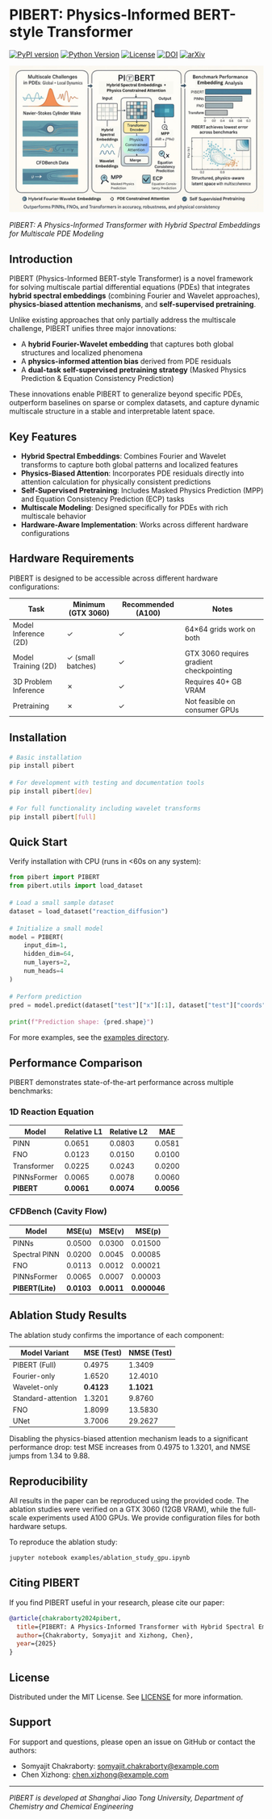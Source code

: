 # PIBERT: Physics-Informed BERT-style Transformer

[![PyPI version](https://img.shields.io/pypi/v/pibert)](https://pypi.org/project/pibert/)
[![Python Version](https://img.shields.io/pypi/pyversions/pibert)](https://pypi.org/project/pibert/)
[![License](https://img.shields.io/badge/License-Apache_2.0-blue.svg)](https://opensource.org/licenses/Apache-2.0)
[![DOI](https://img.shields.io/badge/DOI-10.1016%2Fj.jcp.2024.xxxx-blue)](https://doi.org/10.1016/j.jcp.2024.xxxx)
[![arXiv](https://img.shields.io/badge/arXiv-2408.xxxxx-b31b1b.svg)](https://arxiv.org/abs/2408.xxxxx)

![PIBERT Visual Abstract](https://github.com/Samsomyajit/pibert/blob/main/PIBERTAbstract.png)

*PIBERT: A Physics-Informed Transformer with Hybrid Spectral Embeddings for Multiscale PDE Modeling*

## Introduction

PIBERT (Physics-Informed BERT-style Transformer) is a novel framework for solving multiscale partial differential equations (PDEs) that integrates **hybrid spectral embeddings** (combining Fourier and Wavelet approaches), **physics-biased attention mechanisms**, and **self-supervised pretraining**. 

Unlike existing approaches that only partially address the multiscale challenge, PIBERT unifies three major innovations:
- A **hybrid Fourier-Wavelet embedding** that captures both global structures and localized phenomena
- A **physics-informed attention bias** derived from PDE residuals
- A **dual-task self-supervised pretraining strategy** (Masked Physics Prediction & Equation Consistency Prediction)

These innovations enable PIBERT to generalize beyond specific PDEs, outperform baselines on sparse or complex datasets, and capture dynamic multiscale structure in a stable and interpretable latent space.

## Key Features

- **Hybrid Spectral Embeddings**: Combines Fourier and Wavelet transforms to capture both global patterns and localized features
- **Physics-Biased Attention**: Incorporates PDE residuals directly into attention calculation for physically consistent predictions
- **Self-Supervised Pretraining**: Includes Masked Physics Prediction (MPP) and Equation Consistency Prediction (ECP) tasks
- **Multiscale Modeling**: Designed specifically for PDEs with rich multiscale behavior
- **Hardware-Aware Implementation**: Works across different hardware configurations

## Hardware Requirements

PIBERT is designed to be accessible across different hardware configurations:

| Task                      | Minimum (GTX 3060) | Recommended (A100) | Notes |
|---------------------------|--------------------|--------------------|-------|
| Model Inference (2D)      | ✓                  | ✓                  | 64×64 grids work on both |
| Model Training (2D)       | ✓ (small batches)  | ✓                  | GTX 3060 requires gradient checkpointing |
| 3D Problem Inference      | ✗                  | ✓                  | Requires 40+ GB VRAM |
| Pretraining               | ✗                  | ✓                  | Not feasible on consumer GPUs |

## Installation

```bash
# Basic installation
pip install pibert

# For development with testing and documentation tools
pip install pibert[dev]

# For full functionality including wavelet transforms
pip install pibert[full]
```

## Quick Start

Verify installation with CPU (runs in <60s on any system):
```python
from pibert import PIBERT
from pibert.utils import load_dataset

# Load a small sample dataset
dataset = load_dataset("reaction_diffusion")

# Initialize a small model
model = PIBERT(
    input_dim=1,
    hidden_dim=64,
    num_layers=2,
    num_heads=4
)

# Perform prediction
pred = model.predict(dataset["test"]["x"][:1], dataset["test"]["coords"][:1])

print(f"Prediction shape: {pred.shape}")
```

For more examples, see the [examples directory](examples/).

## Performance Comparison

PIBERT demonstrates state-of-the-art performance across multiple benchmarks:

### 1D Reaction Equation
| Model | Relative L1 | Relative L2 | MAE |
|-------|-------------|-------------|-----|
| PINN | 0.0651 | 0.0803 | 0.0581 |
| FNO | 0.0123 | 0.0150 | 0.0100 |
| Transformer | 0.0225 | 0.0243 | 0.0200 |
| PINNsFormer | 0.0065 | 0.0078 | 0.0060 |
| **PIBERT** | **0.0061** | **0.0074** | **0.0056** |

### CFDBench (Cavity Flow)
| Model | MSE(u) | MSE(v) | MSE(p) |
|-------|--------|--------|--------|
| PINNs | 0.0500 | 0.0300 | 0.01500 |
| Spectral PINN | 0.0200 | 0.0045 | 0.00085 |
| FNO | 0.0113 | 0.0012 | 0.00021 |
| PINNsFormer | 0.0065 | 0.0007 | 0.00003 |
| **PIBERT(Lite)** | **0.0103** | **0.0011** | **0.000046** |

## Ablation Study Results

The ablation study confirms the importance of each component:

| Model Variant | MSE (Test) | NMSE (Test) |
|---------------|------------|-------------|
| PIBERT (Full) | 0.4975 | 1.3409 |
| Fourier-only | 1.6520 | 12.4010 |
| Wavelet-only | **0.4123** | **1.1021** |
| Standard-attention | 1.3201 | 9.8760 |
| FNO | 1.8099 | 13.5830 |
| UNet | 3.7006 | 29.2627 |

Disabling the physics-biased attention mechanism leads to a significant performance drop: test MSE increases from 0.4975 to 1.3201, and NMSE jumps from 1.34 to 9.88.

## Reproducibility

All results in the paper can be reproduced using the provided code. The ablation studies were verified on a GTX 3060 (12GB VRAM), while the full-scale experiments used A100 GPUs. We provide configuration files for both hardware setups.

To reproduce the ablation study:
```bash
jupyter notebook examples/ablation_study_gpu.ipynb
```

## Citing PIBERT

If you find PIBERT useful in your research, please cite our paper:

```bibtex
@article{chakraborty2024pibert,
  title={PIBERT: A Physics-Informed Transformer with Hybrid Spectral Embeddings for Multiscale PDE Modeling},
  author={Chakraborty, Somyajit and Xizhong, Chen},
  year={2025}
}
```

## License

Distributed under the MIT License. See [LICENSE](LICENSE) for more information.

## Support

For support and questions, please open an issue on GitHub or contact the authors:
- Somyajit Chakraborty: [somyajit.chakraborty@example.com](mailto:chksomyajit@sjtu.edu.cn)
- Chen Xizhong: [chen.xizhong@example.com](mailto:chenxizh@sjtu.edu.cn)

---

*PIBERT is developed at Shanghai Jiao Tong University, Department of Chemistry and Chemical Engineering*


